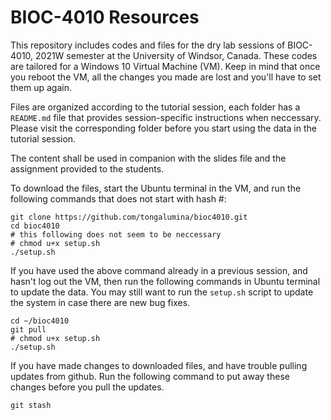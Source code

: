 # BIOC-4010 Resources
This repository includes codes and files for the dry lab sessions of BIOC-4010,
2021W semester at the University of Windsor, Canada. These codes are tailored
for a Windows 10 Virtual Machine (VM). Keep in mind that once you reboot the
VM, all the changes you made are lost and you'll have to set them up again.

Files are organized according to the tutorial session, each folder has a
`README.md` file that provides session-specific instructions when neccessary.
Please visit the corresponding folder before you start using the data in the
tutorial session.

The content shall be used in companion with the slides file and the assignment
provided to the students.

To download the files, start the Ubuntu terminal in the VM, and run the
following commands that does not start with hash #:

```
git clone https://github.com/tongalumina/bioc4010.git
cd bioc4010
# this following does not seem to be neccessary
# chmod u+x setup.sh
./setup.sh
```

If you have used the above command already in a previous session, and hasn't
log out the VM, then run the following commands in Ubuntu terminal to update
the data. You may still want to run the `setup.sh` script to update the system
in case there are new bug fixes.
```
cd ~/bioc4010
git pull
# chmod u+x setup.sh
./setup.sh
```

If you have made changes to downloaded files, and have trouble pulling updates
from github. Run the following command to put away these changes before you
pull the updates.
```
git stash
```
